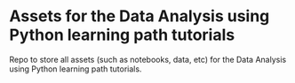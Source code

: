 # Assets for the Data Analysis using Python learning path tutorials

Repo to store all assets (such as notebooks, data, etc) for the Data Analysis using Python learning path tutorials.
